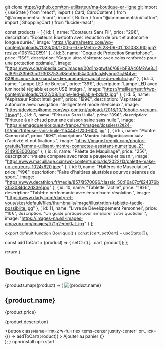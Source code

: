 git clone https://github.com/ton-utilisateur/ma-boutique-en-ligne.git
import { useState } from "react";
import { Card, CardContent } from "@/components/ui/card";
import { Button } from "@/components/ui/button";
import { ShoppingCart } from "lucide-react";

const products = [
  {
    id: 1,
    name: "Écouteurs Sans Fil",
    price: "29€",
    description: "Écouteurs Bluetooth avec réduction de bruit et autonomie longue durée.",
    image: "https://journalmetro.com/wp-content/uploads/2023/06/1200-x-675-Metro-2023-06-01T131033.910.jpg?resize=1051%2C591"
  },
  {
    id: 3,
    name: "Coque de Protection Smartphone",
    price: "15€",
    description: "Coque ultra résistante avec coins renforcés pour une protection optimale.",
    image: "https://www.cleanipedia.com/images/00d1hxgfwfa6/68HoF8A46M2Ae8J1wI8PIk/33b63cd19303753c68eb0ed54a0ab1ca/My5qcGc/944w-629h/como-tirar-mancha-de-caneta-da-capinha-do-celular.jpg"
  },
  {
    id: 4,
    name: "Lampe LED de Bureau",
    price: "39€",
    description: "Lampe LED avec luminosité réglable et port USB intégré.",
    image: "https://meilleurtest.fr/wp-content/uploads/2022/08/lampe-led-pliable-bzbrlz.jpg"
  },
  {
    id: 5,
    name: "Aspirateur Robot Intelligent",
    price: "199€",
    description: "Aspirateur autonome avec navigation intelligente et mode silencieux.",
    image: "https://devices4home.com/wp-content/uploads/2018/10/Robotic-vacuum-1.jpeg"
  },
  {
    id: 6,
    name: "Friteuse Sans Huile",
    price: "89€",
    description: "Friteuse à air chaud pour une cuisson saine sans huile.",
    image: "https://lemagdusenior.ouest-france.fr/images/dossiers/2024-01/mini/friteuse-sans-huile-115444-1200-600.jpg"
  },
  {
    id: 7,
    name: "Montre Connectée",
    price: "59€",
    description: "Montre intelligente avec suivi d'activité et notifications.",
    image: "https://image.freepik.com/photos-gratuite/femme-utilisant-montre-connectee-assistant-numerique_23-2149108000.jpg"
  },
  {
    id: 8,
    name: "Palette de Maquillage",
    price: "25€",
    description: "Palette complète avec fards à paupières et blush.",
    image: "https://www.maquillage.com/wp-content/uploads/2022/10/palette-make-up-couleurs-1024x620.jpeg"
  },
  {
    id: 9,
    name: "Haltères de Musculation",
    price: "49€",
    description: "Paire d'haltères ajustables pour vos séances de sport.",
    image: "https://www.decathlon.fr/media/857/8570096/classic_50d16a07cf824376b3f53084dc2d33ef.jpg"
  },
  {
    id: 10,
    name: "Tablette Tactile",
    price: "199€",
    description: "Tablette performante avec écran haute résolution.",
    image: "https://www.darty.com/darty-et-vous/sites/default/files/thumbnails/image/illustration-tablette-tactile-possibilite.jpg"
  },
  {
    id: 11,
    name: "Livre de Développement Personnel",
    price: "18€",
    description: "Un guide pratique pour améliorer votre quotidien.",
    image: "https://images-na.ssl-images-amazon.com/images/I/71g2ednj0JL.jpg"
  }
];

export default function Boutique() {
  const [cart, setCart] = useState([]);

  const addToCart = (product) => {
    setCart([...cart, product]);
  };

  return (
    <div className="p-6">
      <h1 className="text-3xl font-bold mb-4">Boutique en Ligne</h1>
      <div className="grid grid-cols-1 md:grid-cols-2 lg:grid-cols-4 gap-4">
        {products.map((product) => (
          <Card key={product.id} className="p-4 shadow-lg rounded-xl">
            <img src={product.image} alt={product.name} className="w-full h-40 object-cover rounded-md" />
            <CardContent className="mt-4">
              <h2 className="text-xl font-semibold">{product.name}</h2>
              <p className="text-gray-600">{product.price}</p>
              <p className="text-gray-500 text-sm">{product.description}</p>
              <Button 
                className="mt-2 w-full flex items-center justify-center" 
                onClick={() => addToCart(product)}
              >
                <ShoppingCart className="mr-2" /> Ajouter au panier
              </Button>
            </CardContent>
          </Card>
        ))}
      </div>
    </div>
  );
}
npm install
npm start
